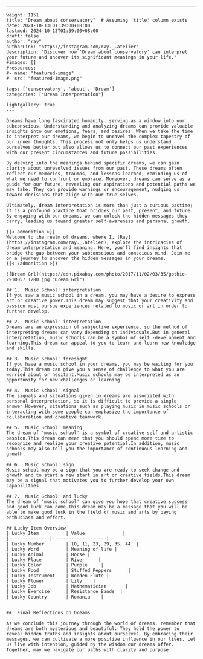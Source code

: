 ---
    weight: 1151
    title: "Dream about conservatory"  # Assuming 'title' column exists
    date: 2024-10-13T01:39:00+08:00
    lastmod: 2024-10-13T01:39:00+08:00
    draft: false
    author: "ray"
    authorLink: "https://instagram.com/ray._.atelier"
    description: "Discover how 'Dream about conservatory' can interpret your future and uncover its significant meanings in your life."
    #images: []
    #resources:
    #- name: "featured-image"
    #  src: "featured-image.png"
    
    tags: ['conservatory', 'about', 'Dream']
    categories: ["Dream Interpretation"]
    
    lightgallery: true
    ---
    
    Dreams have long fascinated humanity, serving as a window into our subconscious. Understanding and analyzing dreams can provide valuable insights into our emotions, fears, and desires. When we take the time to interpret our dreams, we begin to unravel the complex tapestry of our inner thoughts. This process not only helps us understand ourselves better but also allows us to connect our past experiences with our present circumstances and future possibilities.
    
    By delving into the meanings behind specific dreams, we can gain clarity about unresolved issues from our past. These dreams often reflect our memories, traumas, and lessons learned, reminding us of what we need to confront or embrace. Moreover, dreams can serve as a guide for our future, revealing our aspirations and potential paths we may take. They can provide warnings or encouragement, nudging us toward decisions that align with our true selves.
    
    Ultimately, dream interpretation is more than just a curious pastime; it is a profound practice that bridges our past, present, and future. By engaging with our dreams, we can unlock the hidden messages they carry, leading us toward greater self-awareness and personal growth.
    
    {{< admonition >}}
    Welcome to the realm of dreams, where I, [Ray](https://instagram.com/ray._.atelier), explore the intricacies of dream interpretation and meaning. Here, you’ll find insights that bridge the gap between your subconscious and conscious mind. Join me on a journey to uncover the hidden messages in your dreams.
    {{< /admonition >}}
    
    ![Dream Grl](https://cdn.pixabay.com/photo/2017/11/02/03/35/gothic-2910057_1280.jpg "Dream Grl")
    
    ## 1. 'Music School' interpretation
    If you saw a music school in a dream, you may have a desire to express art or creative power.This dream may suggest that your creativity and passion must pursue experiences related to music or art in order to further develop.
    
    ## 2. 'Music School' interpretation
    Dreams are an expression of subjective experience, so the method of interpreting dreams can vary depending on individuals.But in general interpretation, music schools can be a symbol of self -development and learning.This dream can appeal to you to learn and learn new knowledge and skills.
    
    ## 3. 'Music School' foresight
    If you have a music school in your dreams, you may be waiting for you today.This dream can give you a sense of challenge to what you are worried about or hesitant.Music schools may be interpreted as an opportunity for new challenges or learning.
    
    ## 4. 'Music School' signal
    The signals and situations given in dreams are associated with personal interpretation, so it is difficult to provide a single answer.However, situations such as playing music in music schools or interacting with some people can emphasize the importance of collaboration and creative teamwork.
    
    ## 5. 'Music School' meaning
    The dream of 'music school' is a symbol of creative self and artistic passion.This dream can mean that you should spend more time to recognize and realize your creative potential.In addition, music schools may also tell you the importance of continuous learning and growth.
    
    ## 6. 'Music School' sign
    Music school may be a sign that you are ready to seek change and growth and to start a new start in art or creative fields.This dream may be a signal that motivates you to further develop your own capabilities.
    
    ## 7. 'Music School' and lucky
    The dream of 'music school' can give you hope that creative success and good luck can come.This dream may be a message that you will be able to make good luck in the field of music and arts by paying enthusiasm and effort.
    
    ## Lucky Item Overview
    | Lucky Item          | Value              |
    |---------------|--------------------|
    | Lucky Number        | 10, 11, 23, 29, 35, 44  |
    | Lucky Word          | Meaning of life |
    | Lucky Animal        | Horse |
    | Lucky Place         | River     |
    | Lucky Color         | Purple     |
    | Lucky Food          | Stuffed Peppers      |
    | Lucky Instrument    | Wooden Flute |
    | Lucky Flower        | Lily    |
    | Lucky Job           | Mathematician       |
    | Lucky Exercise      | Resistance Bands  |
    | Lucky Country       | Romania    |
    
    
    ##  Final Reflections on Dreams
    
    As we conclude this journey through the world of dreams, remember that dreams are both mysterious and beautiful. They hold the power to reveal hidden truths and insights about ourselves. By embracing their messages, we can cultivate a more positive influence in our lives. Let us live with intention, guided by the wisdom our dreams offer. Together, may we navigate our paths with clarity and purpose.
    
